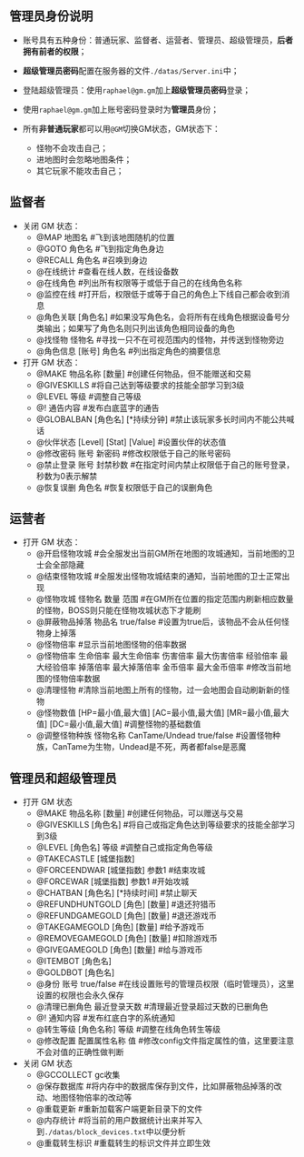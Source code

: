 ## 管理员身份说明

- 账号具有五种身份：普通玩家、监督者、运营者、管理员、超级管理员，**后者拥有前者的权限**；

- **超级管理员密码**配置在服务器的文件` ./datas/Server.ini `中；

- 登陆超级管理员：使用` raphael@gm.gm `加上**超级管理员密码**登录；

- 使用` raphael@gm.gm `加上账号密码登录时为**管理员**身份；

- 所有**非普通玩家**都可以用` @GM `切换GM状态，GM状态下：
	- 怪物不会攻击自己；
	- 进地图时会忽略地图条件；
	- 其它玩家不能攻击自己；

## 监督者
- 关闭 GM 状态：
	- @MAP 地图名		#飞到该地图随机的位置
	- @GOTO 角色名		#飞到指定角色身边
	- @RECALL 角色名	#召唤到身边
	- @在线统计                  	#查看在线人数，在线设备数
	- @在线角色            	#列出所有权限等于或低于自己的在线角色名称
	- @监控在线			#打开后，权限低于或等于自己的角色上下线自己都会收到消息
	- @角色关联 [角色名]	#如果没写角色名，会将所有在线角色根据设备号分类输出；如果写了角色名则只列出该角色相同设备的角色
	- @找怪物 怪物名		#寻找一只不在可视范围内的怪物，并传送到怪物旁边
	- @角色信息 [账号] 角色名 #列出指定角色的摘要信息
- 打开 GM 状态：
	- @MAKE 物品名称 [数量]	#创建任何物品，但不能赠送和交易
	- @GIVESKILLS        	#将自己达到等级要求的技能全部学习到3级
	- @LEVEL 等级       	#调整自己等级
	- @! 通告内容			#发布白底蓝字的通告
	- @GLOBALBAN [角色名] [*持续分钟] #禁止该玩家多长时间内不能公共喊话
	- @伙伴状态 [Level] [Stat] [Value] #设置伙伴的状态值
	- @修改密码 账号 新密码        #修改权限低于自己的账号密码
	- @禁止登录 账号 封禁秒数    #在指定时间内禁止权限低于自己的账号登录，秒数为0表示解禁
	- @恢复误删 角色名                #恢复权限低于自己的误删角色

## 运营者
- 打开 GM 状态：
	- @开启怪物攻城                     	#会全服发出当前GM所在地图的攻城通知，当前地图的卫士会全部隐藏
	- @结束怪物攻城                     	#全服发出怪物攻城结束的通知，当前地图的卫士正常出现
	- @怪物攻城 怪物名 数量 范围   	#在GM所在位置的指定范围内刷新相应数量的怪物，BOSS则只能在怪物攻城状态下才能刷
	- @屏蔽物品掉落 物品名 true/false   #设置为true后，该物品不会从任何怪物身上掉落
	- @怪物倍率                            	#显示当前地图怪物的倍率数据
	- @怪物倍率 生命倍率 最大生命倍率 伤害倍率 最大伤害倍率 经验倍率 最大经验倍率 掉落倍率 最大掉落倍率 金币倍率 最大金币倍率   #修改当前地图的怪物倍率数据
	- @清理怪物                            	#清除当前地图上所有的怪物，过一会地图会自动刷新新的怪物
	- @怪物数值 [HP=最小值,最大值] [AC=最小值,最大值] [MR=最小值,最大值] [DC=最小值,最大值]   #调整怪物的基础数值
	- @调整怪物种族 怪物名称 CanTame/Undead true/false  #设置怪物种族，CanTame为生物，Undead是不死，两者都false是恶魔

## 管理员和超级管理员
- 打开 GM 状态
	- @MAKE 物品名称 [数量]		#创建任何物品，可以赠送与交易
	- @GIVESKILLS  [角色名]      	#将自己或指定角色达到等级要求的技能全部学习到3级
	- @LEVEL [角色名] 等级       		#调整自己或指定角色等级
	- @TAKECASTLE [城堡指数]
	- @FORCEENDWAR [城堡指数] 参数1       #结束攻城
	- @FORCEWAR [城堡指数]    参数1            #开始攻城
	- @CHATBAN [角色名] [*持续时间]		#禁止聊天
	- @REFUNDHUNTGOLD [角色] [数量]        #退还狩猎币
	- @REFUNDGAMEGOLD  [角色] [数量]       #退还游戏币
	- @TAKEGAMEGOLD  [角色] [数量]            #给予游戏币
	- @REMOVEGAMEGOLD [角色] [数量]       #扣除游戏币
	- @GIVEGAMEGOLD  [角色] [数量]              #给与游戏币
	- @ITEMBOT [角色名]
	- @GOLDBOT [角色名]
	- @身份 账号 true/false      		#在线设置账号的管理员权限（临时管理员），这里设置的权限也会永久保存
	- @清理已删角色 最近登录天数  	#清理最近登录超过天数的已删角色
	- @! 通知内容             			#发布红底白字的系统通知
	- @转生等级 [角色名称] 等级	#调整在线角色转生等级
	- @修改配置 配置属性名称 值	#修改config文件指定属性的值，这里要注意不会对值的正确性做判断
- 关闭 GM 状态
	- @GCCOLLECT   gc收集
	- @保存数据库                        #将内存中的数据库保存到文件，比如屏蔽物品掉落的改动、地图怪物倍率的改动等
	- @重载更新                            #重新加载客户端更新目录下的文件
	- @内存统计                             #将当前的用户数据统计出来并写入到` ./datas/block_devices.txt `中以便分析
	- @重载转生标识 			#重载转生的标识文件并立即生效

